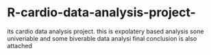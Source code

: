 # R-cardio-data-analysis-project-
its cardio data analysis project.
this is expolatery based analysis sone univeriable and some biverable data analysi 
final conclusion is also attached 
